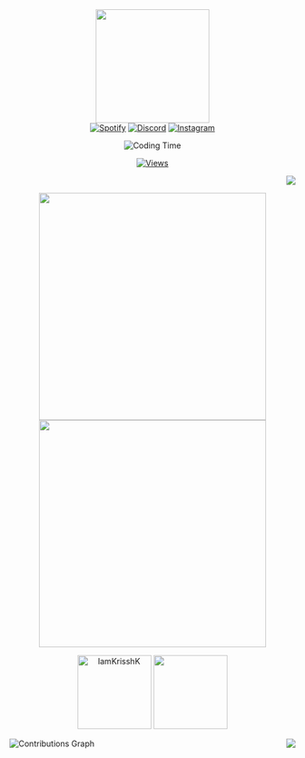 
<div id="header" align="center">
  <img src="https://avatars.githubusercontent.com/u/84907618?s=400&u=e3162706d0c6c30651bcc5311f16fa4d5f727f10&v=4" width="200"/>
</div>

<div id="badges" align = "center">
  <a href = 'https://open.spotify.com/user/afioa9i2ldluybjq2eoo4bjx9'>
    <img src="https://img.shields.io/badge/Spotify-darkgreen?style=for-the-badge&logo=spotify&logoColor=black" alt="Spotify"/></a>
  <a href = 'https://discord.com/channels/@me/874536133273456640'>  
    <img src="https://img.shields.io/badge/Discord-darkblue?style=for-the-badge&logo=Discord&logoColor=white" alt="Discord"/></a>
  <a href = ''>
  <img src="https://img.shields.io/badge/Instagram-black?style=for-the-badge&logo=instagram&logoColor=white" alt="Instagram"/></a>
</div>
<p align= "center">
  <img src="https://wakatime.com/badge/user/afdd88e2-58c7-4b78-963b-79c5b5ba3fb7.svg" alt="Coding Time"/>
</p>
<p align = "center">
  <a href="">
    <img src ="https://komarev.com/ghpvc/?username=IamKrisshK&style=flat" alt = "Views">
  </a>
</p>
<p align = "right">
  <img src="https://github.com/IamKrisshK/IamKrisshK/blob/main/assets/github-metrics.svg" >
</p>

<p align = "center">
  <img src = "https://github-readme-stats.vercel.app/api?username=IamKrisshK&show_icons=true&theme=dracula&hide_border=true&count_private=true" width = 400>
  <img src = "https://github-readme-streak-stats.herokuapp.com?user=IamKrisshK&theme=dracula&hide_border=true" width = 400>
</p>

<p align = "center">
  <img src="https://github-stats-alpha.vercel.app/api?username=IamKrisshK&bc=ebebeb&ic=FFA500&bg_color=000000" alt="IamKrisshK" height="130" />
  <img src="https://github-profile-summary-cards.vercel.app/api/cards/profile-details?username=IamKrisshK&theme=dracula" height="130"/>
</p>

<p>
  <img align = "right" src="https://github-readme-stats.vercel.app/api/top-langs/?username=IamKrisshK&theme=dracula&layout=compact&hide_border=true">
</p>

<p>
  <img align="center" src="https://activity-graph.herokuapp.com/graph?username=IamKrisshK&theme=github" alt="Contributions Graph">
</p>
<!--img align = "center" src = "https://www.holopin.io/@iamkrisshk" alt = "Badges"-->

